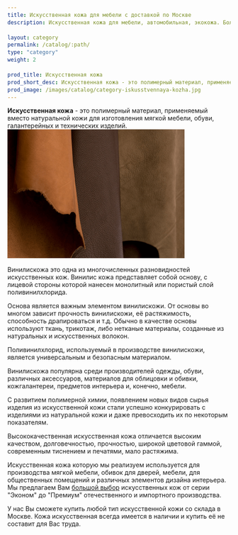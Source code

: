 ```yaml
---
title: Искусственная кожа для мебели с доставкой по Москве
description: Искусственная кожа для мебели, автомобильная, экокожа. Большой выбор цветов и текстур. Купить в розницу с доставкой по Москве.

layout: category
permalink: /catalog/:path/
type: "category"
weight: 2

prod_title: Искусственная кожа
prod_short_desc: Искусственная кожа - это полимерный материал, применяемый вместо натуральной кожи для изготовления мягкой мебели, обуви, галантерейных и технических изделий...
prod_image: /images/catalog/category-iskusstvennaya-kozha.jpg
---
```

**Искусственная кожа** - это полимерный материал, применяемый вместо натуральной кожи для изготовления мягкой мебели, обуви, галантерейных и технических изделий.
<img class="image right" src="/images/catalog/koja_2.png" alt="Искусственная кожа от Поролоныча"/>

Винилискожа это одна из многочисленных разновидностей искусственных кож. Винилис кожа представляет собой основу, с лицевой стороны которой нанесен монолитный или пористый слой поливинилхлорида.

Основа является важным элементом винилискожи. От основы во многом зависит прочность винилискожи, её растяжимость, способность драпироваться и т.д. Обычно в качестве основы используют ткань, трикотаж, либо нетканые материалы, созданные из натуральных и искусственных волокон.

Поливинилхлорид, используемый в производстве винилискожи, является универсальным и безопасным материалом.

Винилискожа популярна среди производителей одежды, обуви, различных аксессуаров, материалов для облицовки и обивки, кожгалантереи, предметов интерьера и, конечно, мебели.

С развитием полимерной химии, появлением новых видов сырья изделия из искусственной кожи стали успешно конкурировать с изделиями из натуральной кожи и даже превосходить их по некоторым показателям.

Высококачественная искусственная кожа отличается высоким качеством, долговечностью, прочностью, широкой цветовой гаммой, современным тиснением и печатями, мало растяжима.

Искусственная кожа которую мы реализуем используется для производства мягкой мебели, обивок для дверей, мебели, для общественных помещений и различных элементов дизайна интерьера. Мы предлагаем Вам [большой выбор](/catalog/iskusstvennaya-kozha/katalog-cvetov-kozhi) искусственных кож от серии "Эконом" до "Премиум" отечественного и импортного производства.

У нас Вы сможете купить любой тип искусственной кожи со склада в Москве. Кожа искусственная всегда имеется в наличии и купить её не составит для Вас труда.